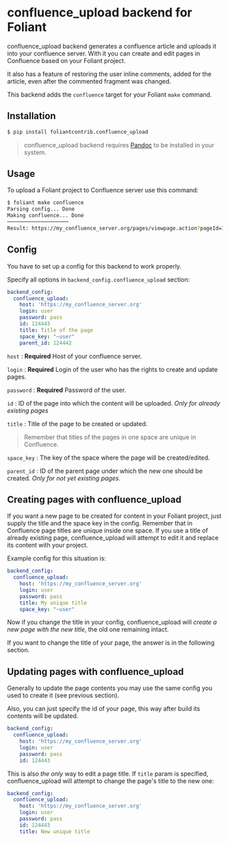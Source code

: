 # confluence_upload backend for Foliant

confluence_upload backend generates a confluence article and uploads it into your confluence server. With it you can create and edit pages in Confluence based on your Foliant project.

It also has a feature of restoring the user inline comments, added for the article, even after the commented fragment was changed.

This backend adds the `confluence` target for your Foliant `make` command.

## Installation

```bash
$ pip install foliantcontrib.confluence_upload
```

> confluence_upload backend requires [Pandoc](https://pandoc.org/) to be installed in your system.

## Usage

To upload a Foliant project to Confluence server use this command:

```bash
$ foliant make confluence
Parsing config... Done
Making confluence... Done
────────────────────
Result: https://my_confluence_server.org/pages/viewpage.action?pageId=123
```

## Config

You have to set up a config for this backend to work properly.

Specify all options in `backend_config.confluence_upload` section:

```yaml
backend_config:
  confluence_upload:
    host: 'https://my_confluence_server.org'
    login: user
    password: pass
    id: 124443
    title: Title of the page
    space_key: "~user"
    parent_id: 124442
```

`host`
:   **Required** Host of your confluence server.

`login`
:   **Required** Login of the user who has the rights to create and update pages.

`password`
:   **Required** Password of the user.

`id`
:   ID of the page into which the content will be uploaded. *Only for already existing pages*

`title`
:   Title of the page to be created or updated.

> Remember that titles of the pages in one space are unique in Confluence.

`space_key`
:   The key of the space where the page will be created/edited.

`parent_id`
:   ID of the parent page under which the new one should be created. *Only for not yet existing pages*.

## Creating pages with confluence_upload

If you want a new page to be created for content in your Foliant project, just supply the title and the space key in the config. Remember that in Confluence page titles are unique inside one space. If you use a title of already existing page, confluence_upload will attempt to edit it and replace its content with your project.

Example config for this situation is:

```yaml
backend_config:
  confluence_upload:
    host: 'https://my_confluence_server.org'
    login: user
    password: pass
    title: My unique title
    space_key: "~user"
```

Now if you change the title in your config, confluence_upload will *create a new page with the new title*, the old one remaining intact.

If you want to change the title of your page, the answer is in the following section.

## Updating pages with confluence_upload

Generally to update the page contents you may use the same config you used to create it (see previous section).

Also, you can just specify the id of your page, this way after build its contents will be updated.

```yaml
backend_config:
  confluence_upload:
    host: 'https://my_confluence_server.org'
    login: user
    password: pass
    id: 124443
```

This is also *the only* way to edit a page title. If `title` param is specified, confluence_upload will attempt to change the page's title to the new one:

```yaml
backend_config:
  confluence_upload:
    host: 'https://my_confluence_server.org'
    login: user
    password: pass
    id: 124443
    title: New unique title
```
